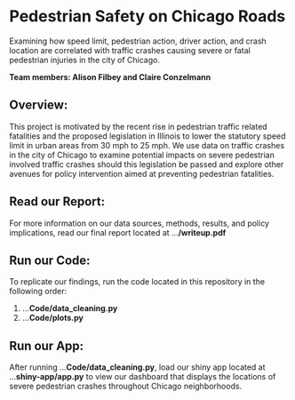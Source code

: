 # Pedestrian Safety on Chicago Roads
Examining how speed limit, pedestrian action, driver action, and crash location are correlated with traffic crashes causing severe or fatal pedestrian injuries in the city of Chicago.

**Team members: Alison Filbey and Claire Conzelmann**

## Overview:
This project is motivated by the recent rise in pedestrian traffic related fatalities and the proposed legislation in Illinois to lower the statutory speed limit in urban areas from 30 mph to 25 mph. We use data on traffic crashes in the city of Chicago to examine potential impacts on severe pedestrian involved traffic crashes should this legislation be passed and explore other avenues for policy intervention aimed at preventing pedestrian fatalities.

## Read our Report:
For more information on our data sources, methods, results, and policy implications, read our final report located at ...**/writeup.pdf**

## Run our Code:
To replicate our findings, run the code located in this repository in the following order:
1. ...**Code/data_cleaning.py**
2. ...**Code/plots.py**

## Run our App:
After running ...**Code/data_cleaning.py**, load our shiny app located at ...**shiny-app/app.py** to view our dashboard that displays the locations of severe pedestrian crashes throughout Chicago neighborhoods.

